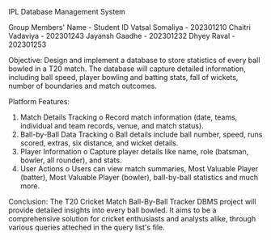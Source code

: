 IPL Database Management System

Group Members' Name - Student ID 
Vatsal Somaliya - 202301210 
Chaitri Vadaviya - 202301243 
Jayansh Gaadhe - 202301232 
Dhyey Raval - 202301253

Objective: 
Design and implement a database to store statistics of every ball bowled in a T20 match. 
The database will capture detailed information, including ball speed, player bowling and 
batting stats, fall of wickets, number of boundaries and match outcomes. 

Platform Features: 
1. Match Details Tracking 
o Record match information (date, teams, individual and team records, 
venue, and match status). 
2. Ball-by-Ball Data Tracking 
o Ball details include ball number, speed, runs scored, extras, six distance, 
and wicket details. 
3. Player Information 
o Capture player details like name, role (batsman, bowler, all
rounder), and stats. 
4. User Actions 
o Users can view match summaries, Most Valuable Player (batter), Most 
Valuable Player (bowler), ball-by-ball statistics and much more.

Conclusion: 
The T20 Cricket Match Ball-By-Ball Tracker DBMS project will provide detailed 
insights into every ball bowled. It aims to be a comprehensive solution for cricket enthusiasts and 
analysts alike, through various queries atteched in the query list's file.
